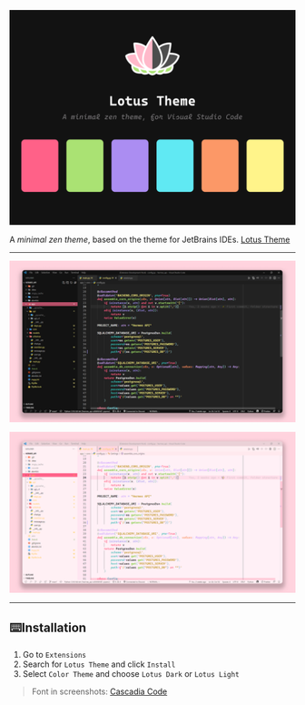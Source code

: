 ![Lotus Logo](https://github.com/SkyLissh/lotus-theme-vscode/blob/main/assets/lotus-card.png)

A _minimal zen theme_, based on the theme for JetBrains IDEs. [Lotus Theme](https://plugins.jetbrains.com/plugin/14369-lotus-theme)

---

![Dark Screenshot](https://github.com/SkyLissh/lotus-theme-vscode/blob/main/assets/screenshot-dark.png)

![Light Screenshot](https://github.com/SkyLissh/lotus-theme-vscode/blob/main/assets/screenshot-light.png)

---

## ⌨️Installation

1. Go to `Extensions`
2. Search for `Lotus Theme` and click `Install`
3. Select `Color Theme` and choose `Lotus Dark` or `Lotus Light`

> Font in screenshots: [Cascadia Code](https://github.com/microsoft/cascadia-code)
